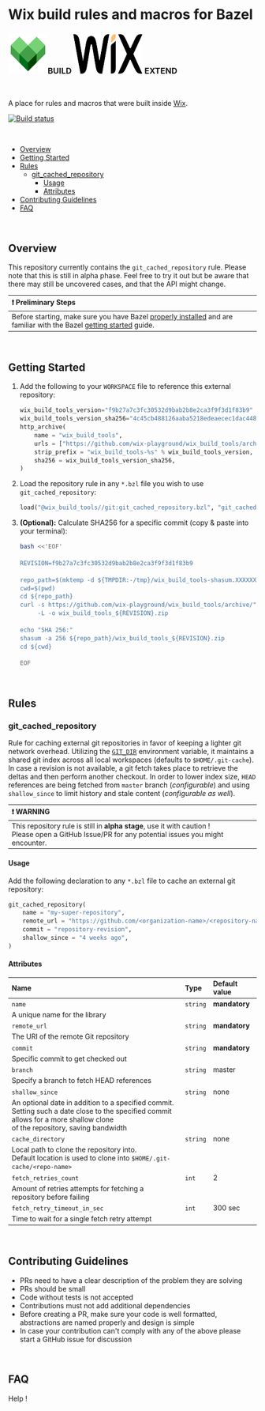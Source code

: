 <h1>Wix build rules and macros for Bazel</h1>

<h3 id="wix-logo">
	<img src="assets/icons/bazel.svg" height="80" width="80">BUILD 
	<img src="assets/icons/wix.svg" height="80" width="140"> EXTEND
</h3>

<br>

A place for rules and macros that were built inside [Wix](https://www.wix.engineering/).

[![Build status](https://github.com/wix-playground/wix_build_tools/actions/workflows/continuous-integration-workflow.yml/badge.svg)](https://github.com/wix-playground/wix_build_tools/actions/workflows/continuous-integration-workflow.yml)

<br>

- [Overview](#overview)
- [Getting Started](#getting-started)
- [Rules](#rules)
   - [git_cached_repository](#git_cached_repository)
      - [Usage](#git_cached_repository_usage)
      - [Attributes](#git_cached_repository_attr)
- [Contributing Guidelines](#contributing)
- [FAQ](#faq)

<br>

<h2 id="overview">Overview</h2>

This repository currently contains the `git_cached_repository` rule. Please note that this is still in alpha phase. Feel free to try it out but be aware that there may still be uncovered cases, and that the API might change.

| :heavy_exclamation_mark: Preliminary Steps |
| :--------------------------------------- |
| Before starting, make sure you have Bazel [properly installed](https://docs.bazel.build/install.html) and are familiar with the Bazel [getting started](https://docs.bazel.build/getting-started.html) guide. |

<br>

<h2 id="getting-started">Getting Started</h2>

1. Add the following to your `WORKSPACE` file to reference this external repository:

   ```python
   wix_build_tools_version="f9b27a7c3fc30532d9bab2b8e2ca3f9f3d1f83b9"
   wix_build_tools_version_sha256="4c45cb488126aaba5218edeaecec1dac448a9c93b1010423d65b82b039713d69"
   http_archive(
       name = "wix_build_tools",
       urls = ["https://github.com/wix-playground/wix_build_tools/archive/%s.zip" % wix_build_tools_version],
       strip_prefix = "wix_build_tools-%s" % wix_build_tools_version,
       sha256 = wix_build_tools_version_sha256,
   )
   ```

1. Load the repository rule in any `*.bzl` file you wish to use `git_cached_repository`:

   ```python
   load("@wix_build_tools//git:git_cached_repository.bzl", "git_cached_repository")
   ```

1. **(Optional):** Calculate SHA256 for a specific commit (copy & paste into your terminal):

   ```bash
   bash <<'EOF'
   
   REVISION=f9b27a7c3fc30532d9bab2b8e2ca3f9f3d1f83b9
   
   repo_path=$(mktemp -d ${TMPDIR:-/tmp}/wix_build_tools-shasum.XXXXXX)
   cwd=$(pwd)
   cd ${repo_path}
   curl -s https://github.com/wix-playground/wix_build_tools/archive/"${REVISION}".zip \
        -L -o wix_build_tools_${REVISION}.zip
   
   echo "SHA 256:"
   shasum -a 256 ${repo_path}/wix_build_tools_${REVISION}.zip
   cd ${cwd}
   
   EOF
   ```

<br>

<h2 id="rules">Rules</h2>

<h3 id="git_cached_repository">git_cached_repository</h3>

Rule for caching external git repositories in favor of keeping a lighter git network overhead.
Utilizing the [`GIT_DIR`](https://git-scm.com/book/en/v2/Git-Internals-Environment-Variables) environment variable, it maintains a shared git index across all local workspaces (defaults to `$HOME/.git-cache`).
In case a revision is not available, a git fetch takes place to retrieve the deltas and then perform another checkout.
In order to lower index size, `HEAD` references are being fetched from `master` branch (_configurable_) and using `shallow_since` to limit history and stale content (_configurable as well_).

| :heavy_exclamation_mark: WARNING |
| :--------------------------------------- |
| This repository rule is still in **alpha stage**, use it with caution !<br>Please open a GitHub Issue/PR for any potential issues you might encounter. |

<h4 id="git_cached_repository_usage">Usage</h4>

Add the following declaration to any `*.bzl` file to cache an external git repository:

```python
git_cached_repository(
    name = "my-super-repository",
    remote_url = "https://github.com/<organization-name>/<repository-name>.git",
    commit = "repository-revision",
    shallow_since = "4 weeks ago",
)
```

<h4 id="git_cached_repository_attr">Attributes</h4>

| **Name**            | **Type**           | **Default value**
| :---                           | :---                        | :---
| `name`       | `string`    | **mandatory**
| A unique name for the library
| `remote_url` | `string`    | **mandatory**
| The URI of the remote Git repository
| `commit`     | `string`    | **mandatory**
| Specific commit to get checked out
| `branch`     | `string`    | master
| Specify a branch to fetch HEAD references
| `shallow_since`     |  `string`  | none
| An optional date in addition to a specified commit.<br>Setting such a date close to the specified commit allows for a more shallow clone <br>of the repository, saving bandwidth
| `cache_directory`     | `string`    | none
| Local path to clone the repository into.<br>Default location is used to clone into `$HOME/.git-cache/<repo-name>`
| `fetch_retries_count`     | `int`    | 2
| Amount of retries attempts for fetching a repository before failing
| `fetch_retry_timeout_in_sec`     | `int`    | 300 sec
| Time to wait for a single fetch retry attempt

<br>

<h2 id="contributing">Contributing Guidelines</h2>

- PRs need to have a clear description of the problem they are solving
- PRs should be small
- Code without tests is not accepted
- Contributions must not add additional dependencies
- Before creating a PR, make sure your code is well formatted, abstractions are named properly and design is simple
- In case your contribution can't comply with any of the above please start a GitHub issue for discussion

<br>

<h2 id="faq">FAQ</h2>

Help !
